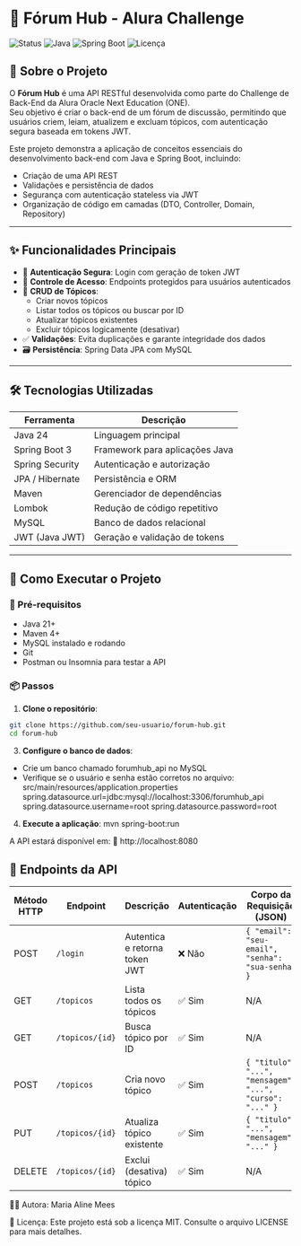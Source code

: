 # 🚀 Fórum Hub - Alura Challenge

![Status](https://img.shields.io/badge/status-em%20desenvolvimento-yellow)
![Java](https://img.shields.io/badge/java-21-blue)
![Spring Boot](https://img.shields.io/badge/spring%20boot-3.0-green)
![Licença](https://img.shields.io/badge/licença-MIT-lightgrey)

## 📖 Sobre o Projeto

O **Fórum Hub** é uma API RESTful desenvolvida como parte do Challenge de Back-End da Alura Oracle Next Education (ONE).  
Seu objetivo é criar o back-end de um fórum de discussão, permitindo que usuários criem, leiam, atualizem e excluam tópicos, com autenticação segura baseada em tokens JWT.

Este projeto demonstra a aplicação de conceitos essenciais do desenvolvimento back-end com Java e Spring Boot, incluindo:

- Criação de uma API REST
- Validações e persistência de dados
- Segurança com autenticação stateless via JWT
- Organização de código em camadas (DTO, Controller, Domain, Repository)

---

## ✨ Funcionalidades Principais

- 🔐 **Autenticação Segura**: Login com geração de token JWT
- 👤 **Controle de Acesso**: Endpoints protegidos para usuários autenticados
- 📝 **CRUD de Tópicos**:
  - Criar novos tópicos
  - Listar todos os tópicos ou buscar por ID
  - Atualizar tópicos existentes
  - Excluir tópicos logicamente (desativar)
- ✅ **Validações**: Evita duplicações e garante integridade dos dados
- 🗃️ **Persistência**: Spring Data JPA com MySQL

---

## 🛠️ Tecnologias Utilizadas

| Ferramenta        | Descrição                                      |
|-------------------|------------------------------------------------|
| Java 24           | Linguagem principal                            |
| Spring Boot 3     | Framework para aplicações Java                 |
| Spring Security   | Autenticação e autorização                     |
| JPA / Hibernate   | Persistência e ORM                             |
| Maven             | Gerenciador de dependências                    |
| Lombok            | Redução de código repetitivo                   |
| MySQL             | Banco de dados relacional                      |
| JWT (Java JWT)    | Geração e validação de tokens                  |

---

## 🚀 Como Executar o Projeto

### 🔧 Pré-requisitos

- Java 21+
- Maven 4+
- MySQL instalado e rodando
- Git
- Postman ou Insomnia para testar a API

### 📦 Passos

1. **Clone o repositório**:
 ```bash
git clone https://github.com/seu-usuario/forum-hub.git
cd forum-hub
```

3. **Configure o banco de dados**:
- Crie um banco chamado forumhub_api no MySQL
- Verifique se o usuário e senha estão corretos no arquivo:
src/main/resources/application.properties
spring.datasource.url=jdbc:mysql://localhost:3306/forumhub_api
spring.datasource.username=root
spring.datasource.password=root


4. **Execute a aplicação**:
 mvn spring-boot:run

A API estará disponível em:
📍 http://localhost:8080

## 📄 Endpoints da API

| Método HTTP | Endpoint         | Descrição                  | Autenticação | Corpo da Requisição (JSON)                          |
|-------------|------------------|----------------------------|--------------|-----------------------------------------------------|
| POST        | `/login`         | Autentica e retorna token JWT | ❌ Não       | `{ "email": "seu-email", "senha": "sua-senha" }`    |
| GET         | `/topicos`       | Lista todos os tópicos     | ✅ Sim       | N/A                                                 |
| GET         | `/topicos/{id}`  | Busca tópico por ID        | ✅ Sim       | N/A                                                 |
| POST        | `/topicos`       | Cria novo tópico           | ✅ Sim       | `{ "titulo": "...", "mensagem": "...", "curso": "..." }` |
| PUT         | `/topicos/{id}`  | Atualiza tópico existente  | ✅ Sim       | `{ "titulo": "...", "mensagem": "..." }`           |
| DELETE      | `/topicos/{id}`  | Exclui (desativa) tópico   | ✅ Sim       | N/A                                                 |

👩‍💻 Autora:
Maria Aline Mees


📜 Licença:
Este projeto está sob a licença MIT.
Consulte o arquivo LICENSE para mais detalhes.





